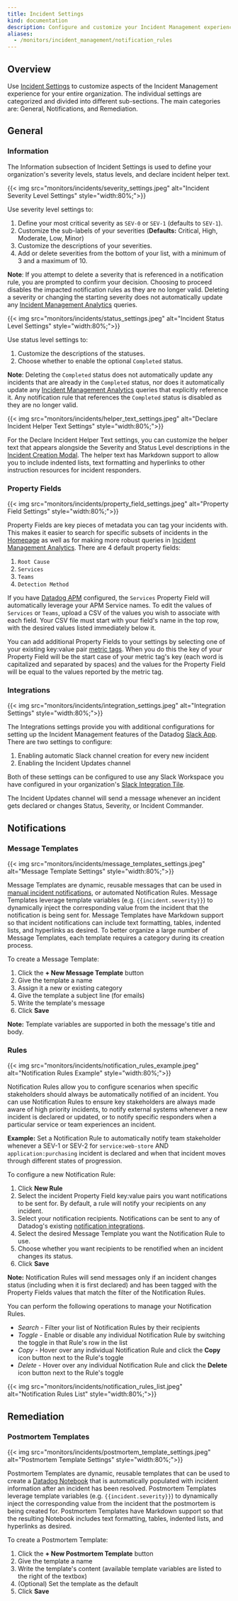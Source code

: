 ```yaml
---
title: Incident Settings
kind: documentation
description: Configure and customize your Incident Management experience
aliases:
  - /monitors/incident_management/notification_rules
---
```


## Overview

Use [Incident Settings][1] to customize aspects of the Incident Management experience for your entire organization. The individual settings are categorized and divided into different sub-sections. The main categories are: General, Notifications, and Remediation.

## General

### Information

The Information subsection of Incident Settings is used to define your organization's severity levels, status levels, and declare incident helper text.

{{< img src="monitors/incidents/severity_settings.jpeg" alt="Incident Severity Level Settings" style="width:80%;">}}

Use severity level settings to:

1. Define your most critical severity as `SEV-0` or `SEV-1` (defaults to `SEV-1`).
2. Customize the sub-labels of your severities (**Defaults:** Critical, High, Moderate, Low, Minor)
3. Customize the descriptions of your severities.
4. Add or delete severities from the bottom of your list, with a minimum of 3 and a maximum of 10. 

**Note**: If you attempt to delete a severity that is referenced in a notification rule, you are prompted to confirm your decision. Choosing to proceed disables the impacted notification rules as they are no longer valid. Deleting a severity or changing the starting severity does not automatically update any [Incident Management Analytics][2] queries.

{{< img src="monitors/incidents/status_settings.jpeg" alt="Incident Status Level Settings" style="width:80%;">}}

Use status level settings to:

1. Customize the descriptions of the statuses.
2. Choose whether to enable the optional `Completed` status.

**Note**: Deleting the `Completed` status does not automatically update any incidents that are already in the `Completed` status, nor does it automatically update any [Incident Management Analytics][2] queries that explicitly reference it. Any notification rule that references the `Completed` status is disabled as they are no longer valid.

{{< img src="monitors/incidents/helper_text_settings.jpeg" alt="Declare Incident Helper Text Settings" style="width:80%;">}}

For the Declare Incident Helper Text settings, you can customize the helper text that appears alongside the Severity and Status Level descriptions in the [Incident Creation Modal][3]. The helper text has Markdown support to allow you to include indented lists, text formatting and hyperlinks to other instruction resources for incident responders.

### Property Fields

{{< img src="monitors/incidents/property_field_settings.jpeg" alt="Property Field Settings" style="width:80%;">}}

Property Fields are key pieces of metadata you can tag your incidents with. This makes it easier to search for specific subsets of incidents in the [Homepage][4] as well as for making more robust queries in [Incident Management Analytics][2]. There are 4 default property fields:

1. `Root Cause`
2. `Services`
3. `Teams`
4. `Detection Method`

If you have [Datadog APM][5] configured, the `Services` Property Field will automatically leverage your APM Service names. To edit the values of `Services` or `Teams`, upload a CSV of the values you wish to associate with each field. Your CSV file must start with your field's name in the top row, with the desired values listed immediately below it.

You can add additional Property Fields to your settings by selecting one of your existing key:value pair [metric tags][6]. When you do this the key of your Property Field will be the start case of your metric tag's key (each word is capitalized and separated by spaces) and the values for the Property Field will be equal to the values reported by the metric tag.

### Integrations

{{< img src="monitors/incidents/integration_settings.jpeg" alt="Integration Settings" style="width:80%;">}}

The Integrations settings provide you with additional configurations for setting up the Incident Management features of the Datadog [Slack App][7]. There are two settings to configure:

1. Enabling automatic Slack channel creation for every new incident
2. Enabling the Incident Updates channel 

Both of these settings can be configured to use any Slack Workspace you have configured in your organization's [Slack Integration Tile][8].

The Incident Updates channel will send a message whenever an incident gets declared or changes Status, Severity, or Incident Commander.

## Notifications

### Message Templates

{{< img src="monitors/incidents/message_templates_settings.jpeg" alt="Message Template Settings" style="width:80%;">}}

Message Templates are dynamic, reusable messages that can be used in [manual incident notifications][9], or automated Notification Rules. Message Templates leverage template variables (e.g. `{{incident.severity}}`) to dynamically inject the corresponding value from the incident that the notification is being sent for. Message Templates have Markdown support so that incident notifications can include text formatting, tables, indented lists, and hyperlinks as desired. To better organize a large number of Message Templates, each template requires a category during its creation process.

To create a Message Template:

1. Click the **+ New Message Template** button
2. Give the template a name
3. Assign it a new or existing category
4. Give the template a subject line (for emails)
5. Write the template's message
6. Click **Save**

**Note:** Template variables are supported in both the message's title and body.

### Rules

{{< img src="monitors/incidents/notification_rules_example.jpeg" alt="Notification Rules Example" style="width:80%;">}}

Notification Rules allow you to configure scenarios when specific stakeholders should always be automatically notified of an incident. You can use Notification Rules to ensure key stakeholders are always made aware of high priority incidents, to notify external systems whenever a new incident is declared or updated, or to notify specific responders when a particular service or team experiences an incident.

**Example:** Set a Notification Rule to automatically notify team stakeholder whenever a SEV-1 or SEV-2 for `service:web-store` AND `application:purchasing` incident is declared and when that incident moves through different states of progression.

To configure a new Notification Rule:

1. Click **New Rule**
2. Select the incident Property Field key:value pairs you want notifications to be sent for. By default, a rule will notify your recipients on any incident.
3. Select your notification recipients. Notifications can be sent to any of Datadog's existing [notification integrations][10].
4. Select the desired Message Template you want the Notification Rule to use.
5. Choose whether you want recipients to be renotified when an incident changes its status.
6. Click **Save**

**Note:** Notification Rules will send messages only if an incident changes status (including when it is first declared) and has been tagged with the Property Fields values that match the filter of the Notification Rules.

You can perform the following operations to manage your Notification Rules.

- *Search* - Filter your list of Notification Rules by their recipients
- *Toggle* - Enable or disable any individual Notification Rule by switching the toggle in that Rule's row in the list
- *Copy* - Hover over any individual Notification Rule and click the **Copy** icon button next to the Rule's toggle
- *Delete* - Hover over any individual Notification Rule and click the **Delete** icon button next to the Rule's toggle

{{< img src="monitors/incidents/notification_rules_list.jpeg" alt="Notification Rules List" style="width:80%;">}}

## Remediation

### Postmortem Templates

{{< img src="monitors/incidents/postmortem_template_settings.jpeg" alt="Postmortem Template Settings" style="width:80%;">}}

Postmortem Templates are dynamic, reusable templates that can be used to create a [Datadog Notebook][11] that is automatically populated with incident information after an incident has been resolved. Postmortem Templates leverage template variables (e.g. `{{incident.severity}}`) to dynamically inject the corresponding value from the incident that the postmortem is being created for. Postmortem Templates have Markdown support so that the resulting Notebook includes text formatting, tables, indented lists, and hyperlinks as desired.

To create a Postmortem Template:

1. Click the **+ New Postmortem Template** button
2. Give the template a name
3. Write the template's content (available template variables are listed to the right of the textbox)
4. (Optional) Set the template as the default 
5. Click **Save**

[1]: https://app.datadoghq.com/incidents/settings
[2]: /monitors/incident_management/incident_management_analytics
[3]: /monitors/incident_management/#from-the-incidents-page
[4]: https://app.datadoghq.com/incidents
[5]: /tracing/
[6]: /getting_started/tagging/using_tags/?tab=assignment#metrics
[7]: /integrations/slack/?tab=slackapplicationus#using-datadog-incidents
[8]: https://app.datadoghq.com/account/settings#integrations/slack
[9]: /monitors/incident_management/incident_details/#notifications-section
[10]: /monitors/notifications/?tab=is_alert#notify-your-team
[11]: /notebooks/
